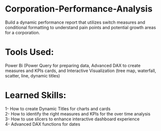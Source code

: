 # Corporation-Performance-Analysis
Build a dynamic performance report that utilizes switch measures and conditional formatting to understand pain points and potential growth areas for a corporation.
# Tools Used: 
Power Bi (Power Query for preparing data, Advanced DAX to create measures and KPIs cards, and Interactive Visualization (tree map, waterfall, scatter, line, dynamic titles)
# Learned Skills:
1- How to create Dynamic Titles for charts and cards <br>
2- How to identify the right measures and KPIs for the over time analysis <br>
3- How to use slicers to enhance interactive dashboard experience <br>
4- Advanced DAX functions for dates

